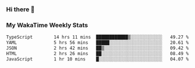 ### Hi there 👋

<!--
**royschrauwen/royschrauwen** is a ✨ _special_ ✨ repository because its `README.md` (this file) appears on your GitHub profile.

Here are some ideas to get you started:

- 🔭 I’m currently working on ...
- 🌱 I’m currently learning ...
- 👯 I’m looking to collaborate on ...
- 🤔 I’m looking for help with ...
- 💬 Ask me about ...
- 📫 How to reach me: ...
- 😄 Pronouns: ...
- ⚡ Fun fact: ...
-->


### My WakaTime Weekly Stats
<!--START_SECTION:waka-->

```txt
TypeScript        14 hrs 11 mins  ████████████▒░░░░░░░░░░░░   49.27 %
YAML              5 hrs 56 mins   █████░░░░░░░░░░░░░░░░░░░░   20.61 %
JSON              2 hrs 42 mins   ██▒░░░░░░░░░░░░░░░░░░░░░░   09.42 %
HTML              2 hrs 26 mins   ██░░░░░░░░░░░░░░░░░░░░░░░   08.49 %
JavaScript        1 hr 10 mins    █░░░░░░░░░░░░░░░░░░░░░░░░   04.07 %
```

<!--END_SECTION:waka-->
